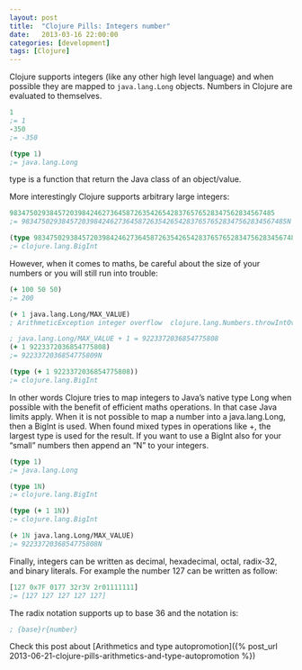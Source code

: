 ```yaml
---
layout: post
title:  "Clojure Pills: Integers number"
date:   2013-03-16 22:00:00
categories: [development]
tags: [Clojure]
---
```



Clojure supports integers (like any other high level language) and when possible they are mapped to `java.lang.Long` objects. Numbers in Clojure are evaluated to themselves.

``` clojure
1
;= 1
-350
;= -350

(type 1)
;= java.lang.Long
```

type is a function that return the Java class of an object/value.

More interestingly Clojure supports arbitrary large integers:

``` clojure
983475029384572039842462736458726354265428376576528347562834567485
;= 983475029384572039842462736458726354265428376576528347562834567485N

(type 983475029384572039842462736458726354265428376576528347562834567485)
;= clojure.lang.BigInt
```

However, when it comes to maths, be careful about the size of your numbers or you will still run into trouble:

``` clojure
(+ 100 50 50)
;= 200

(+ 1 java.lang.Long/MAX_VALUE)
; ArithmeticException integer overflow  clojure.lang.Numbers.throwIntOverflow (Numbers.java:1388)

; java.lang.Long/MAX_VALUE + 1 = 9223372036854775808
(+ 1 9223372036854775808)
;= 9223372036854775809N

(type (+ 1 9223372036854775808))
;= clojure.lang.BigInt
```

In other words Clojure tries to map integers to Java’s native type Long when possible with the benefit of efficient maths operations. In that case Java limits apply.
When it is not possible to map a number into a java.lang.Long, then a BigInt is used. When found mixed types in operations like +, the largest type is used for the result. If you want to use a BigInt also for your “small” numbers then append an “N” to your integers.

``` clojure
(type 1)
;= java.lang.Long

(type 1N)
;= clojure.lang.BigInt

(type (+ 1 1N))
;= clojure.lang.BigInt

(+ 1N java.lang.Long/MAX_VALUE)
;= 9223372036854775808N
```

Finally, integers can be written as decimal, hexadecimal, octal, radix-32, and binary literals. For example the number 127 can be written as follow:

``` clojure
[127 0x7F 0177 32r3V 2r01111111]
;= [127 127 127 127 127]
```

The radix notation supports up to base 36 and the notation is:

``` clojure
; {base}r{number}
```

Check this post about [Arithmetics and type autopromotion]({% post_url 2013-06-21-clojure-pills-arithmetics-and-type-autopromotion %})
